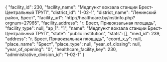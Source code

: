 {
    "facility_id": 230,
    "facility_name": "Медпункт вокзала станции Брест-Центральный ТРУП",
    "district_id": "1-02-1",
    "district_name": "Ленинский район, Брест",
    "facility_url": "http:\/\/healthcare.by\/instinfo.php?orgnum=27965",
    "facility_address": "г. Брест, Привокзальная площадь",
    "facility_type": null,
    "ap_1": "1",
    "name": "Медпункт вокзала станции Брест-Центральный ТРУП",
    "state": "public institution",
    "stats": [],
    "med_id": 239,
    "address": "г. Брест, Привокзальная площадь",
    "coord_x_y": null,
    "place_name": "Брест",
    "place_type": null,
    "year_of_closing": null,
    "year_of_opening": "0",
    "healthcare_facility_key": 230,
    "administrative_division_id": "1-02-1"
}